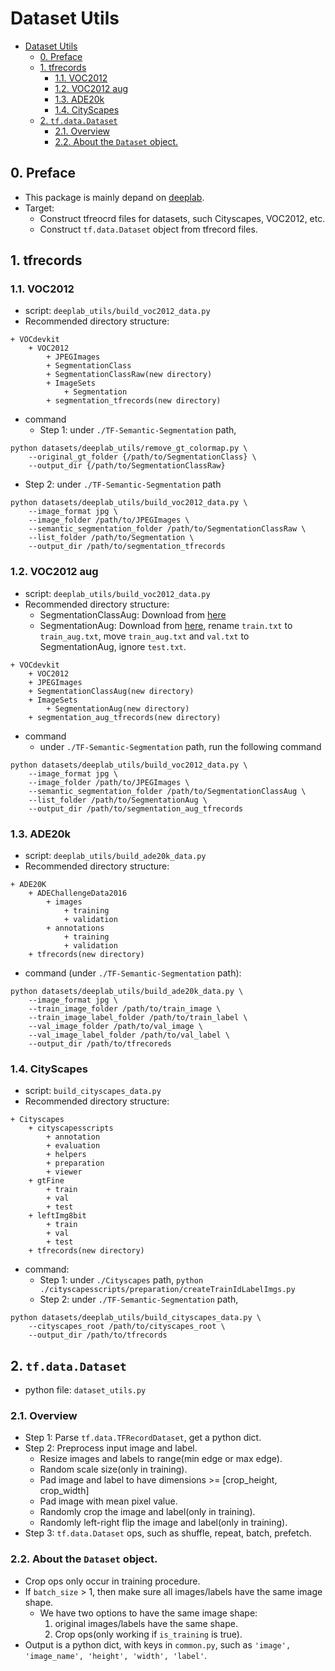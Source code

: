 # Dataset Utils

+ [Dataset Utils](#dataset-utils)
  + [0. Preface](#0-preface)
  + [1. tfrecords](#1-tfrecords)
    + [1.1. VOC2012](#11-voc2012)
    + [1.2. VOC2012 aug](#12-voc2012-aug)
    + [1.3. ADE20k](#13-ade20k)
    + [1.4. CityScapes](#14-cityscapes)
  + [2. `tf.data.Dataset`](#2-tfdatadataset)
    + [2.1. Overview](#21-overview)
    + [2.2. About the `Dataset` object.](#22-about-the-dataset-object)


## 0. Preface
+ This package is mainly depand on [deeplab](https://github.com/tensorflow/models/tree/master/research/deeplab).
+ Target:
  + Construct tfreocrd files for datasets, such Cityscapes, VOC2012, etc.
  + Construct `tf.data.Dataset` object from tfrecord files.


## 1. tfrecords

### 1.1. VOC2012
+ script: `deeplab_utils/build_voc2012_data.py`
+ Recommended directory structure:
```
+ VOCdevkit
    + VOC2012
        + JPEGImages
        + SegmentationClass
        + SegmentationClassRaw(new directory)
        + ImageSets
            + Segmentation
        + segmentation_tfrecords(new directory)
```
+ command
    + Step 1: under `./TF-Semantic-Segmentation` path, 
```
python datasets/deeplab_utils/remove_gt_colormap.py \
    --original_gt_folder {/path/to/SegmentationClass} \
    --output_dir {/path/to/SegmentationClassRaw}
```
  + Step 2: under `./TF-Semantic-Segmentation` path
```
python datasets/deeplab_utils/build_voc2012_data.py \
    --image_format jpg \
    --image_folder /path/to/JPEGImages \
    --semantic_segmentation_folder /path/to/SegmentationClassRaw \
    --list_folder /path/to/Segmentation \
    --output_dir /path/to/segmentation_tfrecords
```

### 1.2. VOC2012 aug
+ script: `deeplab_utils/build_voc2012_data.py`
+ Recommended directory structure:
  + SegmentationClassAug: Download from [here](https://www.dropbox.com/s/oeu149j8qtbs1x0/SegmentationClassAug.zip?dl=0)
  + SegmentationAug: Download from [here](https://github.com/rishizek/tensorflow-deeplab-v3/tree/master/dataset), rename `train.txt` to `train_aug.txt`, move `train_aug.txt` and `val.txt` to SegmentationAug, ignore `test.txt`.
```
+ VOCdevkit
    + VOC2012
    + JPEGImages
    + SegmentationClassAug(new directory)
    + ImageSets
        + SegmentationAug(new directory)
    + segmentation_aug_tfrecords(new directory)
```
+ command
    + under `./TF-Semantic-Segmentation` path, run the following command
```shell
python datasets/deeplab_utils/build_voc2012_data.py \
    --image_format jpg \
    --image_folder /path/to/JPEGImages \
    --semantic_segmentation_folder /path/to/SegmentationClassAug \
    --list_folder /path/to/SegmentationAug \
    --output_dir /path/to/segmentation_aug_tfrecords
```


### 1.3. ADE20k
+ script: `deeplab_utils/build_ade20k_data.py`
+ Recommended directory structure:
```
+ ADE20K
    + ADEChallengeData2016
        + images
            + training
            + validation
        + annotations
            + training
            + validation
    + tfrecords(new directory)
```
+ command (under `./TF-Semantic-Segmentation` path): 

```
python datasets/deeplab_utils/build_ade20k_data.py \
    --image_format jpg \
    --train_image_folder /path/to/train_image \
    --train_image_label_folder /path/to/train_label \
    --val_image_folder /path/to/val_image \
    --val_image_label_folder /path/to/val_label \
    --output_dir /path/to/tfrecoreds
```


### 1.4. CityScapes
+ script: `build_cityscapes_data.py`
+ Recommended directory structure:
```
+ Cityscapes
    + cityscapesscripts
        + annotation
        + evaluation
        + helpers
        + preparation
        + viewer
    + gtFine
        + train
        + val
        + test
    + leftImg8bit
        + train
        + val
        + test
    + tfrecords(new directory)
```
+ command:
  + Step 1: under `./Cityscapes` path, `python ./cityscapesscripts/preparation/createTrainIdLabelImgs.py`
  + Step 2: under `./TF-Semantic-Segmentation` path, 

```
python datasets/deeplab_utils/build_cityscapes_data.py \
    --cityscapes_root /path/to/cityscapes_root \
    --output_dir /path/to/tfrecords
```


## 2. `tf.data.Dataset`
+ python file: `dataset_utils.py`

### 2.1. Overview
+ Step 1: Parse `tf.data.TFRecordDataset`, get a python dict.
+ Step 2: Preprocess input image and label.
  + Resize images and labels to range(min edge or max edge).
  + Random scale size(only in training).
  + Pad image and label to have dimensions >= [crop_height, crop_width]
  + Pad image with mean pixel value.
  + Randomly crop the image and label(only in training).
  + Randomly left-right flip the image and label(only in training).
+ Step 3: `tf.data.Dataset` ops, such as shuffle, repeat, batch, prefetch.

### 2.2. About the `Dataset` object.
+ Crop ops only occur in training procedure.
+ If `batch_size` > 1, then make sure all images/labels have the same image shape. 
  + We have two options to have the same image shape:
    1. original images/labels have the same shape.
    2. Crop ops(only working if `is_training` is true).
+ Output is a python dict, with keys in `common.py`, such as `'image', 'image_name', 'height', 'width', 'label'`.

